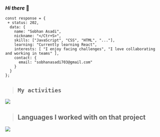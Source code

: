 ### ***Hi there*** 👋

```
const response = {
 + status: 202,
  data: {
    name: "Sobhan Asadi",
    nickname: "</Ctr+S>",
    skills: ["JavaScript", "CSS", "HTML", "..."],
    learning: "Currently learning React",
    interests: [ "I enjoy facing challenges", "I love collaborating and working in teams" ],
    contact: {
      email: "sobhanasadi703@gmail.com" 
    }
  }
};

```

> ## `My activities`
<img src="https://github-readme-stats.vercel.app/api?username=Sobhan-asadi&show_icons=true&theme=ambient_gradient"/>

> ## Languages ​​I worked with on that project
<img src="https://github-readme-stats.vercel.app/api/top-langs/?username=Sobhan-asadi&hide_progress=true"/>
